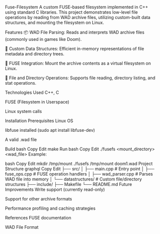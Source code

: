 Fuse-Filesystem
A custom FUSE-based filesystem implemented in C++ using standard C libraries. This project demonstrates low-level file operations by reading from WAD archive files, utilizing custom-built data structures, and mounting the filesystem on Linux.

Features
📦 WAD File Parsing: Reads and interprets WAD archive files (commonly used in games like Doom).

🧠 Custom Data Structures: Efficient in-memory representations of file metadata and directory trees.

🔧 FUSE Integration: Mount the archive contents as a virtual filesystem on Linux.

📂 File and Directory Operations: Supports file reading, directory listing, and stat operations.

Technologies Used
C++, C

FUSE (Filesystem in Userspace)

Linux system calls

Installation
Prerequisites
Linux OS

libfuse installed (sudo apt install libfuse-dev)

A valid .wad file

Build
bash
Copy
Edit
make
Run
bash
Copy
Edit
./fusefs <mount_directory> <wad_file>
Example:

bash
Copy
Edit
mkdir /tmp/mount
./fusefs /tmp/mount doom1.wad
Project Structure
graphql
Copy
Edit
├── src/
│   ├── main.cpp         # Entry point
│   ├── fuse_ops.cpp     # FUSE operation handlers
│   ├── wad_parser.cpp   # Parses WAD file into memory
│   └── datastructures/  # Custom file/directory structures
├── include/
├── Makefile
└── README.md
Future Improvements
Write support (currently read-only)

Support for other archive formats

Performance profiling and caching strategies

References
FUSE documentation

WAD File Format
